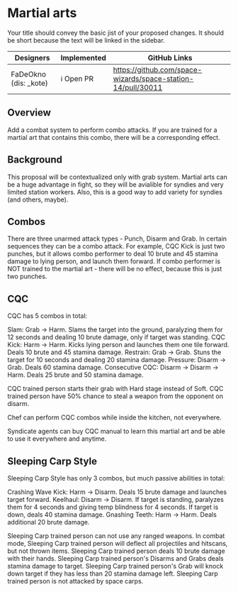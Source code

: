 # Martial arts

Your title should convey the basic jist of your proposed changes. It should be short because the text will be linked in the sidebar.

| Designers | Implemented | GitHub Links |
|---|---|---|
| FaDeOkno (dis: _kote) | :information_source: Open PR | https://github.com/space-wizards/space-station-14/pull/30011 |

## Overview

Add a combat system to perform combo attacks. 
If you are trained for a martial art that contains this combo, there will be a corresponding effect.

## Background

This proposal will be contextualized only with grab system. 
Martial arts can be a huge advantage in fight, so they will be avialible for syndies and very limited station workers. Also, this is a good way to add variety for syndies (and others, maybe).

## Combos

There are three unarmed attack types - Punch, Disarm and Grab. In certain sequences they can be a combo attack.
For example, CQC Kick is just two punches, but it allows combo performer to deal 10 brute and 45 stamina damage to lying person, and launch them forward.
If combo performer is NOT trained to the martial art - there will be no effect, because this is just two punches.

## CQC

CQC has 5 combos in total:

Slam: Grab -> Harm. Slams the target into the ground, paralyzing them for 12 seconds and dealing 10 brute damage, only if target was standing.
CQC Kick: Harm -> Harm. Kicks lying person and launches them one tile forward. Deals 10 brute and 45 stamina damage.
Restrain: Grab -> Grab. Stuns the target for 10 seconds and dealing 20 stamina damage.
Pressure: Disarm -> Grab. Deals 60 stamina damage.
Consecutive CQC: Disarm -> Disarm -> Harm. Deals 25 brute and 50 stamina damage.

CQC trained person starts their grab with Hard stage instead of Soft.
CQC trained person have 50% chance to steal a weapon from the opponent on disarm.

Chef can perform CQC combos while inside the kitchen, not everywhere.

Syndicate agents can buy CQC manual to learn this martial art and be able to use it everywhere and anytime.

## Sleeping Carp Style

Sleeping Carp Style has only 3 combos, but much passive abilities in total:

Crashing Wave Kick: Harm -> Disarm. Deals 15 brute damage and launches target forward.
Keelhaul: Disarm -> Disarm. If target is standing, paralyzes them for 4 seconds and giving temp blindness for 4 seconds. If target is down, deals 40 stamina damage.
Gnashing Teeth: Harm -> Harm. Deals additional 20 brute damage.

Sleeping Carp trained person can not use any ranged weapons.
In combat mode, Sleeping Carp trained person will deflect all projectiles and hitscans, but not thrown items.
Sleeping Carp trained person deals 10 brute damage with their hands.
Sleeping Carp trained person's Disarms and Grabs deals stamina damage to target.
Sleeping Carp trained person's Grab will knock down target if they has less than 20 stamina damage left.
Sleeping Carp trained person is not attacked by space carps.